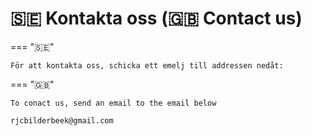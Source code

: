 # 🇸🇪 Kontakta oss (🇬🇧 Contact us)

=== "🇸🇪"

    För att kontakta oss, schicka ett emelj till addressen nedåt:

=== "🇬🇧"

    To conact us, send an email to the email below

```text
rjcbilderbeek@gmail.com
```
